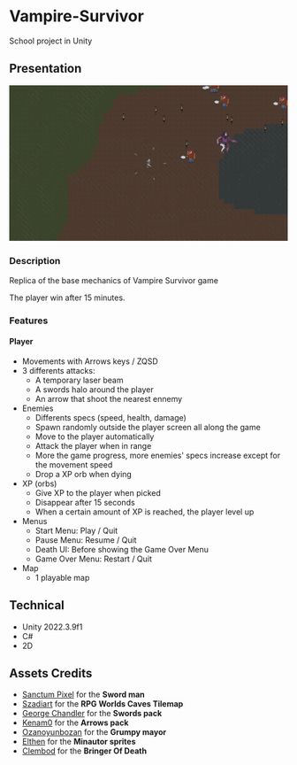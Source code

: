 # Vampire-Survivor

School project in Unity

## Presentation

![Vampire Survivor](./preview.png)

### Description

Replica of the base mechanics of Vampire Survivor game

The player win after 15 minutes.

### Features

#### Player

- Movements with Arrows keys / ZQSD
- 3 differents attacks:
  - A temporary laser beam
  - A swords halo around the player
  - An arrow that shoot the nearest ennemy
- Enemies
  - Differents specs (speed, health, damage)
  - Spawn randomly outside the player screen all along the game
  - Move to the player automatically
  - Attack the player when in range
  - More the game progress, more enemies' specs increase except for the movement speed
  - Drop a XP orb when dying
- XP (orbs)
  - Give XP to the player when picked
  - Disappear after 15 seconds
  - When a certain amount of XP is reached, the player level up
- Menus
  - Start Menu: Play / Quit
  - Pause Menu: Resume / Quit
  - Death UI: Before showing the Game Over Menu
  - Game Over Menu: Restart / Quit
- Map
  - 1 playable map

## Technical

- Unity 2022.3.9f1
- C#
- 2D

## Assets Credits

- [Sanctum Pixel](https://sanctumpixel.itch.io/) for the **Sword man**
- [Szadiart](https://szadiart.itch.io/) for the **RPG Worlds Caves Tilemap**
- [George Chandler](https://george-chandler.itch.io/) for the **Swords pack**
- [Kenam0](https://kenam0.itch.io/) for the **Arrows pack**
- [Ozanoyunbozan](https://ozanoyunbozan.itch.io/) for the **Grumpy mayor**
- [Elthen](https://elthen.itch.io/) for the **Minautor sprites**
- [Clembod](https://clembod.itch.io/) for the **Bringer Of Death**
